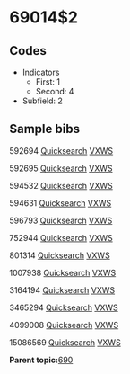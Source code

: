 # 69014$2

## Codes

-   Indicators
    -   First: 1
    -   Second: 4
-   Subfield: 2

## Sample bibs

592694 [Quicksearch](https://search.library.yale.edu/catalog/592694) [VXWS](http://prodorbis.library.yale.edu:7014/vxws/GetHoldingsService?bibId=592694)

592695 [Quicksearch](https://search.library.yale.edu/catalog/592695) [VXWS](http://prodorbis.library.yale.edu:7014/vxws/GetHoldingsService?bibId=592695)

594532 [Quicksearch](https://search.library.yale.edu/catalog/594532) [VXWS](http://prodorbis.library.yale.edu:7014/vxws/GetHoldingsService?bibId=594532)

594631 [Quicksearch](https://search.library.yale.edu/catalog/594631) [VXWS](http://prodorbis.library.yale.edu:7014/vxws/GetHoldingsService?bibId=594631)

596793 [Quicksearch](https://search.library.yale.edu/catalog/596793) [VXWS](http://prodorbis.library.yale.edu:7014/vxws/GetHoldingsService?bibId=596793)

752944 [Quicksearch](https://search.library.yale.edu/catalog/752944) [VXWS](http://prodorbis.library.yale.edu:7014/vxws/GetHoldingsService?bibId=752944)

801314 [Quicksearch](https://search.library.yale.edu/catalog/801314) [VXWS](http://prodorbis.library.yale.edu:7014/vxws/GetHoldingsService?bibId=801314)

1007938 [Quicksearch](https://search.library.yale.edu/catalog/1007938) [VXWS](http://prodorbis.library.yale.edu:7014/vxws/GetHoldingsService?bibId=1007938)

3164194 [Quicksearch](https://search.library.yale.edu/catalog/3164194) [VXWS](http://prodorbis.library.yale.edu:7014/vxws/GetHoldingsService?bibId=3164194)

3465294 [Quicksearch](https://search.library.yale.edu/catalog/3465294) [VXWS](http://prodorbis.library.yale.edu:7014/vxws/GetHoldingsService?bibId=3465294)

4099008 [Quicksearch](https://search.library.yale.edu/catalog/4099008) [VXWS](http://prodorbis.library.yale.edu:7014/vxws/GetHoldingsService?bibId=4099008)

15086569 [Quicksearch](https://search.library.yale.edu/catalog/15086569) [VXWS](http://prodorbis.library.yale.edu:7014/vxws/GetHoldingsService?bibId=15086569)

**Parent topic:**[690](../../tags/690/690.md)


